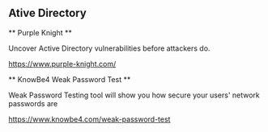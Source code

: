 ## Ative Directory

** Purple Knight **

Uncover Active Directory vulnerabilities before attackers do. 

https://www.purple-knight.com/

** KnowBe4 Weak Password Test **

Weak Password Testing tool will show you how secure your users' network passwords are

https://www.knowbe4.com/weak-password-test
